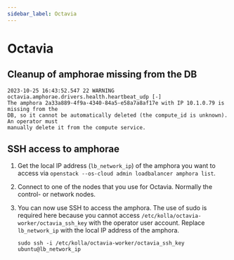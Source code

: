 ```yaml
---
sidebar_label: Octavia
---
```


# Octavia

## Cleanup of amphorae missing from the DB

```none title="/var/log/kolla/octavia/octavia-health-manager.log"
2023-10-25 16:43:52.547 22 WARNING octavia.amphorae.drivers.health.heartbeat_udp [-]
The amphora 2a33a889-4f9a-4340-84a5-e58a7a8af17e with IP 10.1.0.79 is missing from the
DB, so it cannot be automatically deleted (the compute_id is unknown). An operator must
manually delete it from the compute service.
```

## SSH access to amphorae

1. Get the local IP address (`lb_network_ip`) of the amphora you want to access via
   `openstack --os-cloud admin loadbalancer amphora list`.

2. Connect to one of the nodes that you use for Octavia. Normally the control-
   or network nodes.

3. You can now use SSH to access the amphora. The use of sudo is required here because
   you cannot access `/etc/kolla/octavia-worker/octavia_ssh_key` with the operator user
   account. Replace `lb_network_ip` with the local IP address of the amphora.

   ```
   sudo ssh -i /etc/kolla/octavia-worker/octavia_ssh_key ubuntu@lb_network_ip
   ```
